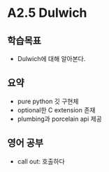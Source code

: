 # A2.5 Dulwich

## 학습목표
- Dulwich에 대해 알아본다.

## 요약
- pure python 깃 구현체
- optional한 C extension 존재
- plumbing과 porcelain api 제공

## 영어 공부
- call out: 호출하다
